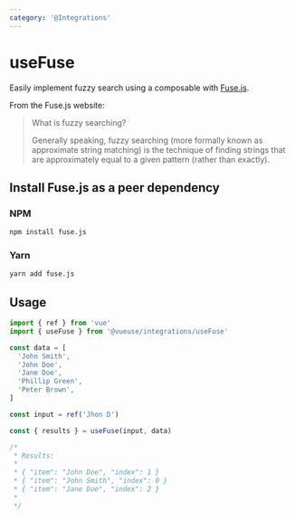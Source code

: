 ```yaml
---
category: '@Integrations'
---
```


# useFuse

Easily implement fuzzy search using a composable with [Fuse.js](https://github.com/krisk/fuse).

From the Fuse.js website:

> What is fuzzy searching?
>
> Generally speaking, fuzzy searching (more formally known as approximate string matching) is the technique of finding strings that are approximately equal to a given pattern (rather than exactly).

## Install Fuse.js as a peer dependency

### NPM

```bash
npm install fuse.js
```

### Yarn

```bash
yarn add fuse.js
```

## Usage

```ts
import { ref } from 'vue'
import { useFuse } from '@vueuse/integrations/useFuse'

const data = [
  'John Smith',
  'John Doe',
  'Jane Doe',
  'Phillip Green',
  'Peter Brown',
]

const input = ref('Jhon D')

const { results } = useFuse(input, data)

/*
 * Results:
 *
 * { "item": "John Doe", "index": 1 }
 * { "item": "John Smith", "index": 0 }
 * { "item": "Jane Doe", "index": 2 }
 *
 */
```
